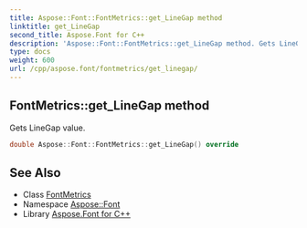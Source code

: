 ```yaml
---
title: Aspose::Font::FontMetrics::get_LineGap method
linktitle: get_LineGap
second_title: Aspose.Font for C++
description: 'Aspose::Font::FontMetrics::get_LineGap method. Gets LineGap value in C++.'
type: docs
weight: 600
url: /cpp/aspose.font/fontmetrics/get_linegap/
---
```

## FontMetrics::get_LineGap method


Gets LineGap value.

```cpp
double Aspose::Font::FontMetrics::get_LineGap() override
```

## See Also

* Class [FontMetrics](../)
* Namespace [Aspose::Font](../../)
* Library [Aspose.Font for C++](../../../)
